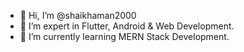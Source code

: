 - 👋 Hi, I’m @shaikhaman2000
- 👀 I’m expert in Flutter, Android & Web Development.
- 🌱 I’m currently learning MERN Stack Development.

<!---
shaikhaman2000/shaikhaman2000 is a ✨ special ✨ repository because its `README.md` (this file) appears on your GitHub profile.
You can click the Preview link to take a look at your changes.
--->
